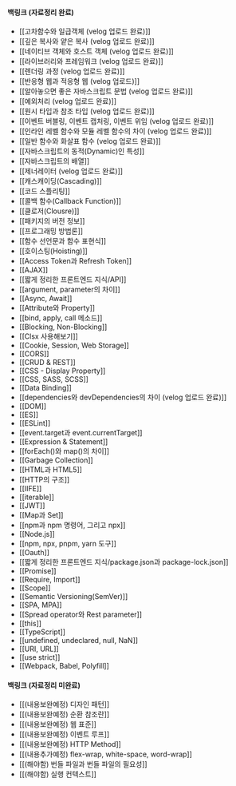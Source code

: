 
#### 백링크 (자료정리 완료)

- [[고차함수와 일급객체 (velog 업로드 완료)]]
- [[깊은 복사와 얕은 복사 (velog 업로드 완료)]]
- [[네이티브 객체와 호스트 객체 (velog 업로드 완료)]]
- [[라이브러리와 프레임워크 (velog 업로드 완료)]]
- [[렌더링 과정 (velog 업로드 완료)]]
- [[반응형 웹과 적응형 웹 (velog 업로드)]]
- [[알아놓으면 좋은 자바스크립트 문법 (velog 업로드 완료)]]
- [[예외처리 (velog 업로드 완료)]]
- [[원시 타입과 참조 타입 (velog 업로드 완료)]]
- [[이벤트 버블링, 이벤트 캡처링, 이벤트 위임 (velog 업로드 완료)]]
- [[인라인 레벨 함수와 모듈 레벨 함수의 차이 (velog 업로드 완료)]]
- [[일반 함수와 화살표 함수 (velog 업로드 완료)]]
- [[자바스크립트의 동적(Dynamic)인 특성]]
- [[자바스크립트의 배열]]
- [[제너레이터 (velog 업로드 완료)]]
- [[캐스캐이딩(Cascading)]]
- [[코드 스플리팅]]
- [[콜백 함수(Callback Function)]]
- [[클로저(Clousre)]]
- [[패키지의 버전 정보]]
- [[프로그래밍 방법론]]
- [[함수 선언문과 함수 표현식]]
- [[호이스팅(Hoisting)]]
- [[Access Token과 Refresh Token]]
- [[AJAX]]
- [[짧게 정리한 프론트엔드 지식/API]]
- [[argument, parameter의 차이]]
- [[Async, Await]]
- [[Attribute와 Property]]
- [[bind, apply, call 메소드]]
- [[Blocking, Non-Blocking]]
- [[Clsx 사용해보기]]
- [[Cookie, Session, Web Storage]]
- [[CORS]]
- [[CRUD & REST]]
- [[CSS - Display Property]]
- [[CSS, SASS, SCSS]]
- [[Data Binding]]
- [[dependencies와 devDependencies의 차이 (velog 업로드 완료)]]
- [[DOM]]
- [[ES]]
- [[ESLint]]
- [[event.target과 event.currentTarget]]
- [[Expression & Statement]]
- [[forEach()와 map()의 차이]]
- [[Garbage Collection]]
- [[HTML과 HTML5]]
- [[HTTP의 구조]]
- [[IIFE]]
- [[iterable]]
- [[JWT]]
- [[Map과 Set]]
- [[npm과 npm 명령어, 그리고 npx]]
- [[Node.js]]
- [[npm, npx, pnpm, yarn 도구]]
- [[Oauth]]
- [[짧게 정리한 프론트엔드 지식/package.json과 package-lock.json]]
- [[Promise]]
- [[Require, Import]]
- [[Scope]]
- [[Semantic Versioning(SemVer)]]
- [[SPA, MPA]]
- [[Spread operator와 Rest parameter]]
- [[this]]
- [[TypeScript]]
- [[undefined, undeclared, null, NaN]]
- [[URI, URL]]
- [[use strict]]
- [[Webpack, Babel, Polyfill]]

#### 백링크 (자료정리 미완료)

- [[(내용보완예정) 디자인 패턴]]
- [[(내용보완예정) 순환 참조란]]
- [[(내용보완예정) 웹 표준]]
- [[(내용보완예정) 이벤트 루프]]
- [[(내용보완예정) HTTP Method]]
- [[(내용추가예정) flex-wrap, white-space, word-wrap]]
- [[(해야함) 번들 파일과 번들 파일의 필요성]]
- [[(해야함) 실행 컨텍스트]]